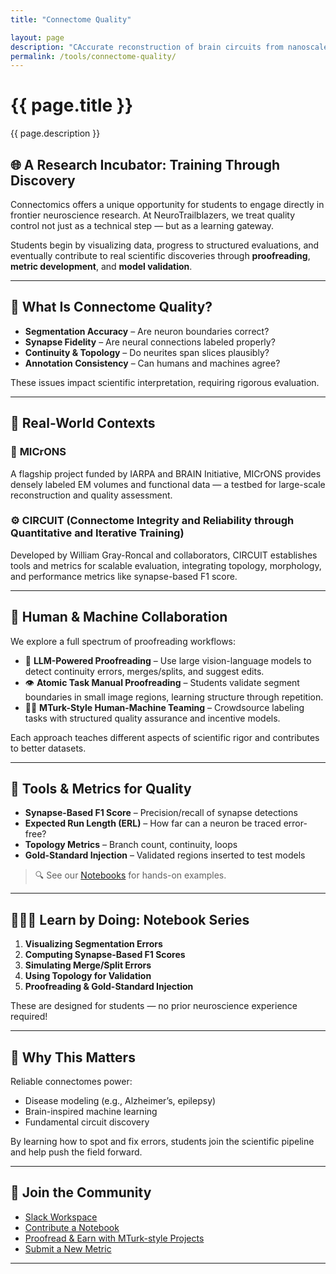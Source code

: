 ```yaml
---
title: "Connectome Quality"

layout: page
description: "CAccurate reconstruction of brain circuits from nanoscale electron microscopy (EM) is one of the most ambitious goals in modern neuroscience. At the heart of this process lies a critical challenge: **quality control**. This page introduces tools, research, and student-friendly workflows to ensure high-quality connectomes — the foundation for robust discovery."
permalink: /tools/connectome-quality/
---
```

<div class="main-content">
  <div class="hero hero-spaced hero-rounded">
    <div class="hero-content">
      <div class="hero-text">
        <h1 class="hero-title-impact">{{ page.title }}</h1>
        <p class="hero-description">{{ page.description }}</p>
      </div>
    </div>
  </div>

  <div class="container">

## 🌐 A Research Incubator: Training Through Discovery

Connectomics offers a unique opportunity for students to engage directly in frontier neuroscience research. At NeuroTrailblazers, we treat quality control not just as a technical step — but as a learning gateway.

Students begin by visualizing data, progress to structured evaluations, and eventually contribute to real scientific discoveries through **proofreading**, **metric development**, and **model validation**.

---

## 🔬 What Is Connectome Quality?

- **Segmentation Accuracy** – Are neuron boundaries correct?
- **Synapse Fidelity** – Are neural connections labeled properly?
- **Continuity & Topology** – Do neurites span slices plausibly?
- **Annotation Consistency** – Can humans and machines agree?

These issues impact scientific interpretation, requiring rigorous evaluation.

---

## 🧠 Real-World Contexts

### 🧪 **MICrONS**  
A flagship project funded by IARPA and BRAIN Initiative, MICrONS provides densely labeled EM volumes and functional data — a testbed for large-scale reconstruction and quality assessment.

### ⚙️ **CIRCUIT (Connectome Integrity and Reliability through Quantitative and Iterative Training)**  
Developed by William Gray-Roncal and collaborators, CIRCUIT establishes tools and metrics for scalable evaluation, integrating topology, morphology, and performance metrics like synapse-based F1 score.

---

## 🤖 Human & Machine Collaboration

We explore a full spectrum of proofreading workflows:

- 🔄 **LLM-Powered Proofreading** – Use large vision-language models to detect continuity errors, merges/splits, and suggest edits.
- 👁️ **Atomic Task Manual Proofreading** – Students validate segment boundaries in small image regions, learning structure through repetition.
- 🧑‍🔬 **MTurk-Style Human-Machine Teaming** – Crowdsource labeling tasks with structured quality assurance and incentive models.

Each approach teaches different aspects of scientific rigor and contributes to better datasets.

---

## 🧰 Tools & Metrics for Quality

- **Synapse-Based F1 Score** – Precision/recall of synapse detections
- **Expected Run Length (ERL)** – How far can a neuron be traced error-free?
- **Topology Metrics** – Branch count, continuity, loops
- **Gold-Standard Injection** – Validated regions inserted to test models

> 🔍 See our [Notebooks](../notebooks/connectome-quality/) for hands-on examples.

---

## 👩🏽‍💻 Learn by Doing: Notebook Series

1. **Visualizing Segmentation Errors**
2. **Computing Synapse-Based F1 Scores**
3. **Simulating Merge/Split Errors**
4. **Using Topology for Validation**
5. **Proofreading & Gold-Standard Injection**

These are designed for students — no prior neuroscience experience required!

---

## 🧠 Why This Matters

Reliable connectomes power:
- Disease modeling (e.g., Alzheimer’s, epilepsy)
- Brain-inspired machine learning
- Fundamental circuit discovery

By learning how to spot and fix errors, students join the scientific pipeline and help push the field forward.

---

## 📣 Join the Community

- [Slack Workspace](#)
- [Contribute a Notebook](#)
- [Proofread & Earn with MTurk-style Projects](#)
- [Submit a New Metric](#)

---

</div>
</div>
